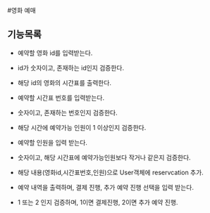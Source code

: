 #영화 예매

## 기능목록
- 예약할 영화 id를 입력받는다.
- id가 숫자이고, 존재하는 id인지 검증한다.
- 해당 id의 영화의 시간표를 출력한다.

- 예약할 시간표 번호를 입력받는다.
- 숫자이고, 존재하는 번호인지 검증한다.
- 해당 시간에 예약가능 인원이 1 이상인지 검증한다.

- 예약할 인원을 입력 받는다.
- 숫자이고, 해당 시간표에 예약가능인원보다 작거나 같은지 검증한다.

- 해당 내용(영화id,시간표번호,인원)으로 User객체에 reservcation 추가.

- 예약 내역을 출력하며, 결제 진행, 추가 예약 진행 선택을 입력 받는다.
- 1 또는 2 인지 검증하며, 1이면 결제진행, 2이면 추가 예약 진행.
 